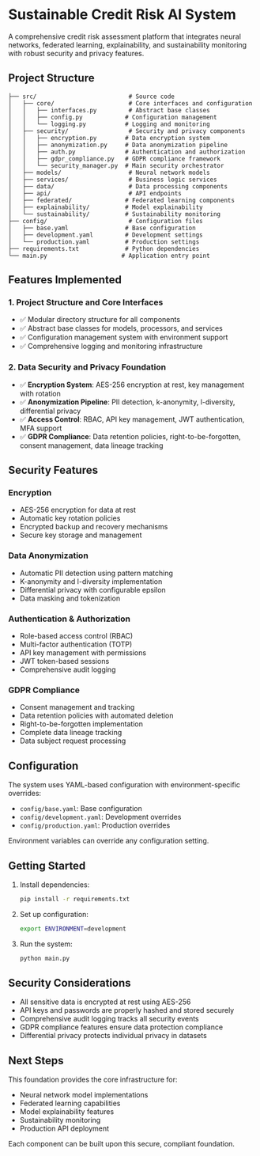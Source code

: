 # Sustainable Credit Risk AI System

A comprehensive credit risk assessment platform that integrates neural networks, federated learning, explainability, and sustainability monitoring with robust security and privacy features.

## Project Structure

```
├── src/                          # Source code
│   ├── core/                     # Core interfaces and configuration
│   │   ├── interfaces.py         # Abstract base classes
│   │   ├── config.py            # Configuration management
│   │   └── logging.py           # Logging and monitoring
│   ├── security/                 # Security and privacy components
│   │   ├── encryption.py        # Data encryption system
│   │   ├── anonymization.py     # Data anonymization pipeline
│   │   ├── auth.py              # Authentication and authorization
│   │   ├── gdpr_compliance.py   # GDPR compliance framework
│   │   └── security_manager.py  # Main security orchestrator
│   ├── models/                   # Neural network models
│   ├── services/                 # Business logic services
│   ├── data/                     # Data processing components
│   ├── api/                      # API endpoints
│   ├── federated/               # Federated learning components
│   ├── explainability/          # Model explainability
│   └── sustainability/          # Sustainability monitoring
├── config/                       # Configuration files
│   ├── base.yaml                # Base configuration
│   ├── development.yaml         # Development settings
│   └── production.yaml          # Production settings
├── requirements.txt             # Python dependencies
└── main.py                     # Application entry point
```

## Features Implemented

### 1. Project Structure and Core Interfaces
- ✅ Modular directory structure for all components
- ✅ Abstract base classes for models, processors, and services
- ✅ Configuration management system with environment support
- ✅ Comprehensive logging and monitoring infrastructure

### 2. Data Security and Privacy Foundation
- ✅ **Encryption System**: AES-256 encryption at rest, key management with rotation
- ✅ **Anonymization Pipeline**: PII detection, k-anonymity, l-diversity, differential privacy
- ✅ **Access Control**: RBAC, API key management, JWT authentication, MFA support
- ✅ **GDPR Compliance**: Data retention policies, right-to-be-forgotten, consent management, data lineage tracking

## Security Features

### Encryption
- AES-256 encryption for data at rest
- Automatic key rotation policies
- Encrypted backup and recovery mechanisms
- Secure key storage and management

### Data Anonymization
- Automatic PII detection using pattern matching
- K-anonymity and l-diversity implementation
- Differential privacy with configurable epsilon
- Data masking and tokenization

### Authentication & Authorization
- Role-based access control (RBAC)
- Multi-factor authentication (TOTP)
- API key management with permissions
- JWT token-based sessions
- Comprehensive audit logging

### GDPR Compliance
- Consent management and tracking
- Data retention policies with automated deletion
- Right-to-be-forgotten implementation
- Complete data lineage tracking
- Data subject request processing

## Configuration

The system uses YAML-based configuration with environment-specific overrides:

- `config/base.yaml`: Base configuration
- `config/development.yaml`: Development overrides
- `config/production.yaml`: Production overrides

Environment variables can override any configuration setting.

## Getting Started

1. Install dependencies:
   ```bash
   pip install -r requirements.txt
   ```

2. Set up configuration:
   ```bash
   export ENVIRONMENT=development
   ```

3. Run the system:
   ```bash
   python main.py
   ```

## Security Considerations

- All sensitive data is encrypted at rest using AES-256
- API keys and passwords are properly hashed and stored securely
- Comprehensive audit logging tracks all security events
- GDPR compliance features ensure data protection compliance
- Differential privacy protects individual privacy in datasets

## Next Steps

This foundation provides the core infrastructure for:
- Neural network model implementations
- Federated learning capabilities
- Model explainability features
- Sustainability monitoring
- Production API deployment

Each component can be built upon this secure, compliant foundation.